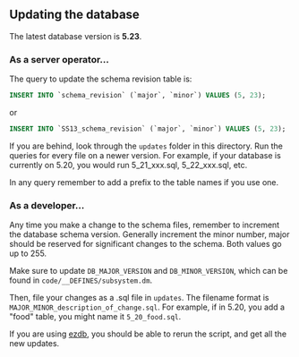 ## Updating the database

The latest database version is **5.23**.

### As a server operator...
The query to update the schema revision table is:

```sql
INSERT INTO `schema_revision` (`major`, `minor`) VALUES (5, 23);
```

or

```sql
INSERT INTO `SS13_schema_revision` (`major`, `minor`) VALUES (5, 23);
```

If you are behind, look through the `updates` folder in this directory. Run the queries for every file on a newer version. For example, if your database is currently on 5.20, you would run 5_21_xxx.sql, 5_22_xxx.sql, etc.

In any query remember to add a prefix to the table names if you use one.

### As a developer...
Any time you make a change to the schema files, remember to increment the database schema version. Generally increment the minor number, major should be reserved for significant changes to the schema. Both values go up to 255.

Make sure to update `DB_MAJOR_VERSION` and `DB_MINOR_VERSION`, which can be found in `code/__DEFINES/subsystem.dm`.

Then, file your changes as a .sql file in `updates`. The filename format is `MAJOR_MINOR_description_of_change.sql`. For example, if in 5.20, you add a "food" table, you might name it `5_20_food.sql`.

If you are using [ezdb](../.github/guides/EZDB.md), you should be able to rerun the script, and get all the new updates.
